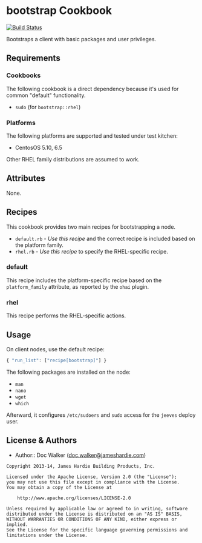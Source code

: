 bootstrap Cookbook
==================
[![Build Status](https://travis-ci.org/jhx/cookbook-bootstrap.png?branch=master)](https://travis-ci.org/jhx/cookbook-bootstrap)

Bootstraps a client with basic packages and user privileges.


Requirements
------------
### Cookbooks
The following cookbook is a direct dependency because it's used for common "default" functionality.

- `sudo` (for `bootstrap::rhel`)

### Platforms
The following platforms are supported and tested under test kitchen:

- CentosOS 5.10, 6.5

Other RHEL family distributions are assumed to work.


Attributes
----------
None.


Recipes
-------
This cookbook provides two main recipes for bootstrapping a node.

- `default.rb` - *Use this recipe* and the correct recipe is included based on the platform family.
- `rhel.rb` - *Use this recipe* to specify the RHEL-specific recipe.

### default
This recipe includes the platform-specific recipe based on the `platform_family` attribute, as reported by the `ohai` plugin.

### rhel
This recipe performs the RHEL-specific actions.


Usage
-----
On client nodes, use the default recipe:

````javascript
{ "run_list": ["recipe[bootstrap]"] }
````

The following packages are installed on the node:

- `man`
- `nano`
- `wget`
- `which`

Afterward, it configures `/etc/sudoers` and `sudo` access for the `jeeves` deploy user.


License & Authors
-----------------
- Author:: Doc Walker (<doc.walker@jameshardie.com>)

````text
Copyright 2013-14, James Hardie Building Products, Inc.

Licensed under the Apache License, Version 2.0 (the "License");
you may not use this file except in compliance with the License.
You may obtain a copy of the License at

    http://www.apache.org/licenses/LICENSE-2.0

Unless required by applicable law or agreed to in writing, software
distributed under the License is distributed on an "AS IS" BASIS,
WITHOUT WARRANTIES OR CONDITIONS OF ANY KIND, either express or implied.
See the License for the specific language governing permissions and
limitations under the License.
````
